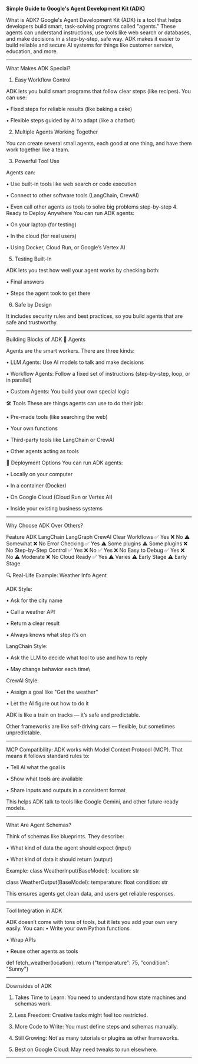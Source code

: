 **Simple Guide to Google's Agent Development Kit (ADK)**

What is ADK?
Google's Agent Development Kit (ADK) is a tool that helps developers build smart, task-solving programs called "agents." These agents can understand instructions, use tools like web search or databases, and make decisions in a step-by-step, safe way. ADK makes it easier to build reliable and secure AI systems for things like customer service, education, and more.
________________________________________
What Makes ADK Special?
1. Easy Workflow Control

ADK lets you build smart programs that follow clear steps (like recipes). You can use:

•	Fixed steps for reliable results (like baking a cake)

•	Flexible steps guided by AI to adapt (like a chatbot)

2. Multiple Agents Working Together

You can create several small agents, each good at one thing, and have them work together like a team.

3. Powerful Tool Use

Agents can:

•	Use built-in tools like web search or code execution

•	Connect to other software tools (LangChain, CrewAI)

•	Even call other agents as tools to solve big problems step-by-step
4. Ready to Deploy Anywhere
You can run ADK agents:

•	On your laptop (for testing)

•	In the cloud (for real users)

•	Using Docker, Cloud Run, or Google’s Vertex AI

5. Testing Built-In

ADK lets you test how well your agent works by checking both:

•	Final answers

•	Steps the agent took to get there

6. Safe by Design

It includes security rules and best practices, so you build agents that are safe and trustworthy.
________________________________________
Building Blocks of ADK
🧠 Agents

Agents are the smart workers. There are three kinds:

•	LLM Agents: Use AI models to talk and make decisions

•	Workflow Agents: Follow a fixed set of instructions (step-by-step, loop, or in parallel)

•	Custom Agents: You build your own special logic

🛠️ Tools
These are things agents can use to do their job:

•	Pre-made tools (like searching the web)

•	Your own functions

•	Third-party tools like LangChain or CrewAI

•	Other agents acting as tools

🚀 Deployment Options
You can run ADK agents:

•	Locally on your computer

•	In a container (Docker)

•	On Google Cloud (Cloud Run or Vertex AI)

•	Inside your existing business systems
________________________________________


Why Choose ADK Over Others?

Feature		         ADK        LangChain           LangGraph	        CrewAI
Clear Workflows	     ✅ Yes	    ❌ No	            ⚠️ Somewhat	        ❌ No
Error Checking	     ✅ Yes	    ⚠️ Some plugins	    ⚠️ Some plugins	    ❌ No
Step-by-Step Control ✅ Yes	    ❌ No	            ✅ Yes	            ❌ No
Easy to Debug	     ✅ Yes	    ❌ No	            ⚠️ Moderate        	❌ No
Cloud Ready	         ✅ Yes	    ⚠️ Varies	        ⚠️ Early Stage	    ⚠️ Early Stage



🔍 Real-Life Example: Weather Info Agent

ADK Style:

•	Ask for the city name

•	Call a weather API

•	Return a clear result

•	Always knows what step it’s on

LangChain Style:

•	Ask the LLM to decide what tool to use and how to reply

•	May change behavior each time\

CrewAI Style:

•	Assign a goal like "Get the weather"

•	Let the AI figure out how to do it

ADK is like a train on tracks — it’s safe and predictable.

Other frameworks are like self-driving cars — flexible, but sometimes unpredictable.

________________________________________
MCP Compatibility: 
ADK works with Model Context Protocol (MCP). That means it follows standard rules to:

•	Tell AI what the goal is

•	Show what tools are available

•	Share inputs and outputs in a consistent format

This helps ADK talk to tools like Google Gemini, and other future-ready models.

________________________________________
What Are Agent Schemas?

Think of schemas like blueprints. They describe:

•	What kind of data the agent should expect (input)

•	What kind of data it should return (output)

Example:
class WeatherInput(BaseModel):
    location: str

class WeatherOutput(BaseModel):
    temperature: float
    condition: str
    
This ensures agents get clean data, and users get reliable responses.
________________________________________
Tool Integration in ADK

ADK doesn’t come with tons of tools, but it lets you add your own very easily.
You can:
•	Write your own Python functions

•	Wrap APIs

•	Reuse other agents as tools

def fetch_weather(location):
    return {"temperature": 75, "condition": "Sunny"}

________________________________________
Downsides of ADK 
1.	Takes Time to Learn: You need to understand how state machines and schemas work.

2.	Less Freedom: Creative tasks might feel too restricted.

3.	More Code to Write: You must define steps and schemas manually.

4.	Still Growing: Not as many tutorials or plugins as other frameworks.

5.	Best on Google Cloud: May need tweaks to run elsewhere.
________________________________________




